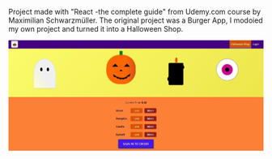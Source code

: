 Project made with "React -the complete guide" from Udemy.com course by Maximilian Schwarzmüller.
The original project was a Burger App, I modoied my own project and turned it into a Halloween Shop.

![Halloween Shop](halloween_shop.jpg)